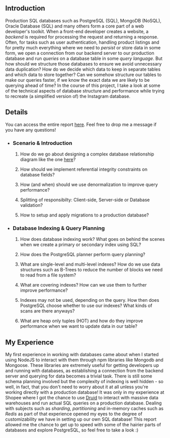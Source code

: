 ## Introduction

Production SQL databases such as PostgreSQL (SQL), MongoDB (NoSQL), Oracle Database (SQL) and many others form a core part of a web developer's toolkit. When a front-end developer creates a website, a _backend_ is required for processing the request and returning a response. Often, for tasks such as user authentication, handling product listings and for pretty much everything where we need to _persist_ or store data in some form, we open a connection from our backend server to our production database and run _queries_ on a database table in some _query language_. But how should we structure those databases to ensure we avoid unnecessary data duplication? How do we decide which data to keep in separate tables and which data to store together? Can we somehow structure our tables to make our queries faster, if we know the exact data we are likely to be querying ahead of time? In the course of this project, I take a look at some of the technical aspects of database structure and performance while trying to recreate (a simplified version of) the Instagram database.

## Details

You can access the entire report [here](https://drive.google.com/file/d/1plemUPJPSh_ETvzfvrSNX_aHWOS-3XR8/view?usp=sharing). Feel free to drop me a message if you have any questions!

- ### Scenario & Introduction

  1. How do we go about designing a complex database relationship diagram like the one [here](https://dbdiagram.io/d/604740d2fcdcb6230b233e49)?

  2. How should we implement referential integrity constraints on database fields?

  3. How (and when) should we use denormalization to improve query performance?

  4. Splitting of responsibilty: Client-side, Server-side or Database validation?

  5. How to setup and apply migrations to a production database?

- ### Database Indexing & Query Planning

  1.  How does database indexing work? What goes on behind the scenes when we create a primary or secondary index using SQL?

  2.  How does the PostgreSQL planner perform query planning?

  3.  What are single-level and multi-level indexes? How do we use data structures such as B-Trees to reduce the number of blocks we need to read from a file system?

  4.  What are covering indexes? How can we use them to further improve performance?

  5.  Indexes may not be used, depending on the query. How then does PostgreSQL choose whether to use our indexes? What kinds of scans are there anyways?

  6.  What are heap only tuples (HOT) and how do they improve performance when we want to update data in our table?

## My Experience

My first experience in working with databases came about when I started using NodeJS to interact with them through npm libraries like Mongodb and Mongoose. These libraries are extremely useful for getting developers up and running with databases, as establishing a connection from the backend server and querying for data becomes a trivial task. There is still some schema planning involved but the complexity of indexing is well hidden - so well, in fact, that you don't need to worry about it at all unless you're working directly with a production database! It was only in my experience at Shopee where I got the chance to use [Druid](https://druid.apache.org/docs/latest/querying/sql.html) to interact with massive data warehouses and run actual SQL queries on a production database. Dealing with subjects such as _sharding_, _partitioning_ and in-memory caches such as _Redis_ as part of that experience opened my eyes to the degree of customizability we have in setting up our own SQL database! This report allowed me the chance to get up to speed with some of the hairier parts of databases and explore PostgreSQL, so feel free to take a look :)
